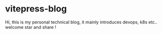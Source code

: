 # vitepress-blog

Hi, this is my personal technical blog, it mainly introduces devops, k8s etc..
welcome star and share !
